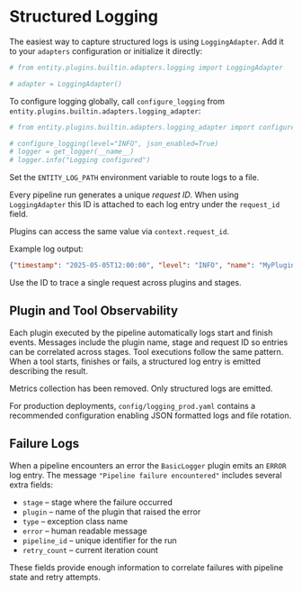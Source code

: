 # Structured Logging

The easiest way to capture structured logs is using ``LoggingAdapter``. Add it
to your ``adapters`` configuration or initialize it directly:

```python
# from entity.plugins.builtin.adapters.logging import LoggingAdapter

# adapter = LoggingAdapter()
```

To configure logging globally, call ``configure_logging`` from
``entity.plugins.builtin.adapters.logging_adapter``:

```python
# from entity.plugins.builtin.adapters.logging_adapter import configure_logging, get_logger

# configure_logging(level="INFO", json_enabled=True)
# logger = get_logger(__name__)
# logger.info("Logging configured")
```

Set the ``ENTITY_LOG_PATH`` environment variable to route logs to a file.

Every pipeline run generates a unique *request ID*. When using
``LoggingAdapter`` this ID is
attached to each log entry under the `request_id` field.

Plugins can access the same value via `context.request_id`.

Example log output:

```json
{"timestamp": "2025-05-05T12:00:00", "level": "INFO", "name": "MyPlugin", "message": "Plugin execution finished", "plugin": "MyPlugin", "stage": "DO", "duration": 0.2, "request_id": "202505051200000000"}
```

Use the ID to trace a single request across plugins and stages.


## Plugin and Tool Observability

Each plugin executed by the pipeline automatically logs start and finish events.
Messages include the plugin name, stage and request ID so entries can be
correlated across stages. Tool executions follow the same pattern. When a tool
starts, finishes or fails, a structured log entry is emitted describing the
result.

Metrics collection has been removed. Only structured logs are emitted.

For production deployments, `config/logging_prod.yaml` contains a recommended
configuration enabling JSON formatted logs and file rotation.

## Failure Logs

When a pipeline encounters an error the ``BasicLogger`` plugin emits an ``ERROR``
log entry. The message ``"Pipeline failure encountered"`` includes several extra
fields:

* ``stage`` – stage where the failure occurred
* ``plugin`` – name of the plugin that raised the error
* ``type`` – exception class name
* ``error`` – human readable message
* ``pipeline_id`` – unique identifier for the run
* ``retry_count`` – current iteration count

These fields provide enough information to correlate failures with pipeline
state and retry attempts.


